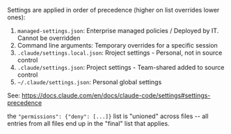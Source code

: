 


Settings are applied in order of precedence (higher on list overrides lower ones):

1. `managed-settings.json`: Enterprise managed policies / Deployed by IT. Cannot be overridden
2. Command line arguments: Temporary overrides for a specific session
3. `.claude/settings.local.json`: Rroject settings - Personal, not in source control
4. `.claude/settings.json`: Project settings - Team-shared added to source control
5. `~/.claude/settings.json`: Personal global settings

See: https://docs.claude.com/en/docs/claude-code/settings#settings-precedence

the `"permissions": {"deny": [...]}` list is "unioned" across files -- all
entries from all files end up in the "final" list that applies.

